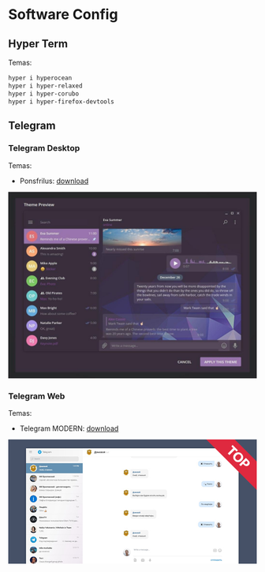# Software Config

## Hyper Term

Temas:

```shell
hyper i hyperocean
hyper i hyper-relaxed
hyper i hyper-corubo
hyper i hyper-firefox-devtools
```

## Telegram

### Telegram Desktop

Temas:

- Ponsfrilus: [download](https://t.me/desktopThemes/286)

![ponsfrilus - v1](./assets/apps/telegram/theme-tdesktop-ponsfrilus.jpg)

### Telegram Web

Temas:

- Telegram MODERN: [download](https://userstyles.org/styles/170604/telegram-modern)

![Telegram MODERN](./assets/apps/telegram/theme-tweb-modern.jpeg)
